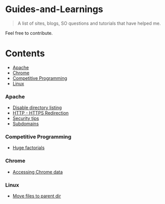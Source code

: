 # Guides-and-Learnings

> A list of sites, blogs, SO questions and tutorials that have helped me.

Feel free to contribute.

Contents
========

* [Apache](#apache)
* [Chrome](#chrome)
* [Competitive Programming](#competitive-programming)
* [Linux](#linux)

### Apache

* [Disable directory listing](http://stackoverflow.com/questions/2530372/how-do-i-disable-directory-browsing)
* [HTTP - HTTPS Redirection](http://stackoverflow.com/questions/16200501/http-to-https-apache-redirection)
* [Security tips](http://www.tecmint.com/apache-security-tips/)
* [Subdomains](http://stackoverflow.com/questions/4203580/creating-subdomains-in-amazon-ec2)

### Competitive Programming

* [Huge factorials](https://discuss.codechef.com/questions/7349/computing-factorials-of-a-huge-number-in-cc-a-tutorial)

### Chrome

* [Accessing Chrome data](http://digital-forensics.sans.org/blog/2010/01/21/google-chrome-forensics/)

### Linux

* [Move files to parent dir](http://stackoverflow.com/questions/20192070/how-to-move-all-files-including-hidden-files-into-parent-directory-via)

